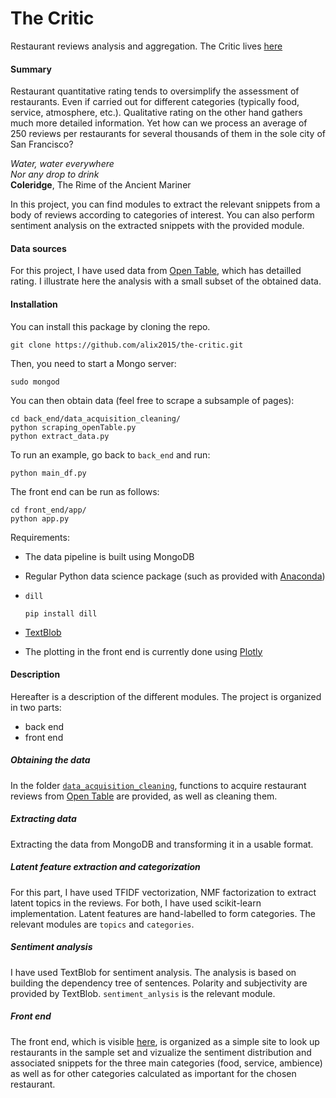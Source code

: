 # The Critic
Restaurant reviews analysis and aggregation. The Critic lives
[here](http://the-critic.net)

#### Summary
Restaurant quantitative rating tends to oversimplify the assessment of
restaurants. Even if carried out for different categories
(typically food, service, atmosphere, etc.).
Qualitative rating on the other hand gathers much more detailed information.
Yet how can we process an average of 250 reviews per restaurants for several
thousands of them in the sole city of San Francisco?

 *Water, water everywhere*  
 *Nor any drop to drink*  
 **Coleridge**, The Rime of the Ancient Mariner

In this project, you can find modules to extract the relevant
snippets from a body of reviews according to categories of interest.
You can also perform sentiment analysis on the extracted snippets
with the provided module.


#### Data sources
For this project, I have used data from [Open Table](http://www.opentable.com),
which has detailled rating. I illustrate here the analysis with a small
subset of the obtained data.


#### Installation
You can install this package by cloning the repo.
```
git clone https://github.com/alix2015/the-critic.git
```

Then, you need to start a Mongo server:
```
sudo mongod
```
You can then obtain data (feel free to scrape a subsample of pages):
```
cd back_end/data_acquisition_cleaning/
python scraping_openTable.py
python extract_data.py
```

To run an example, go back to ``back_end`` and run:
```
python main_df.py
```

The front end can be run as follows:
```
cd front_end/app/
python app.py
```

Requirements:
* The data pipeline is built using MongoDB
* Regular Python data science package
  (such as provided with [Anaconda](http://continuum.io/downloads))

* ``dill``
    ```
    pip install dill
    ```
* [TextBlob](http://textblob.readthedocs.org/en/dev/)

* The plotting in the front end is currently done using
  [Plotly](https://plot.ly)


#### Description
Hereafter is a description of the different modules.
The project is organized in two parts:
* back end
* front end

##### Obtaining the data
In the folder [``data_acquisition_cleaning``](https://github.com/alix2015/the-critic/tree/master/back_end/data_acquisition_cleaning),
functions to acquire restaurant reviews from [Open Table](http://www.opentable.com)
are provided, as well as cleaning them. 

##### Extracting data
Extracting the data from MongoDB and transforming it in a usable format.

##### Latent feature extraction and categorization
For this part, I have used TFIDF vectorization, NMF factorization to extract
latent topics in the reviews. For both, I have used scikit-learn implementation.
Latent features are hand-labelled to form categories.
The relevant modules are ``topics`` and ``categories``.

##### Sentiment analysis
I have used TextBlob for sentiment analysis. The analysis is based
on building the dependency tree of sentences. Polarity and subjectivity
are provided by TextBlob. ``sentiment_anlysis`` is the relevant module.

##### Front end
The front end, which is visible [here](http://the-critic.net), is organized
as a simple site to look up restaurants in the sample set and vizualize
the sentiment distribution and associated snippets for the three main
categories (food, service, ambience) as well as for other categories
calculated as important for the chosen restaurant.
